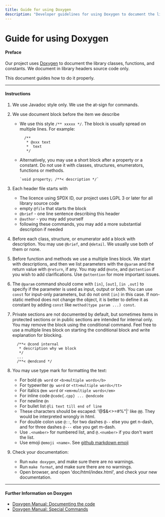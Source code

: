 ```yaml
---
title: Guide for using Doxygen
description: "Developer guidelines for using Doxygen to document the libptpmgmt library."
---
```


# Guide for using Doxygen

#### Preface

Our project uses [Doxygen](https://www.doxygen.nl/) to document the library classes, functions, and constants. We document in library headers source code only.

This document guides how to do it properly.

***

#### Instructions

 1. We use Javadoc style only. We use the at-sign for commands.
 1. We use document block before the item we describe
    * We use this style `/** xxxxx */`. The block is usually spread on multiple lines. For example:

            /**  
             * @xxx text  
             *  text  
             */  

    * Alternatively, you may use a short block after a property or a constant. Do not use it with classes, structures, enumerators, functions or methods.

          `void property; /**< description */`

 1. Each header file starts with
    * The licence using SPDX ID, our project uses LGPL 3 or later for all library source code
    *  empty `@file` that starts the block
    *  `@brief` - one line sentence describing this header
    *  `@author` - you may add yourself
    *  following these commands, you may add a more substantial description if needed
 1. Before each class, structure, or enumerator add a block with description. You may use `@brief`, and `@detail`. We usually use both of them or none.
 1. Before function and methods we use a multiple lines block. We start with descriptions, and then we list parameters with the `@param` and the return value with `@return`, if any. You may add `@note`, and `@attention` if you wish to add clarifications. Use `@attention` for more important issues.
 1. The `@param` command should come with `[in]`, `[out]`, `[in ,out]` to specify if the parameter is used as input, output or both. You can use `const` for input-only parameters, but do not omit `[in]` in this case. If non-static method does not change the object, it is better to define it as constant by adding `const` like `method(type param ...) const`.
 1. Private sections are not documented by default, but sometimes items in protected sections or in public sections are intended for internal only. You may remove the block using the conditional command. Feel free to use a multiple lines block on starting the conditional block and write explanation for blocking.

          /**< @cond internal
           * description why we block
           */
          ...
          /**< @endcond */

 1. You may use type mark for formatting the text:
    * For bold `@b word` or `<b>multiple words</b>`
    * For typewriter `@p word` or `<tt>multiple words</tt>`
    * For italics `@em word` or `<em>multiple words</em>`
    * For inline code `@code{.cpp} ... @endcode`
    * For newline `@n`
    * For bullet list `@li text till end of line`
    * These characters should be escaped: '@$\&<>=#%"|' like `@@`. They would be interpreted wrongly in html.
    * For double colon use `@::`, for two dashes `@--` else you get n-dash, and for three dashes `@---` else you get m-dash.
    * Use `.<number>` for numbered list, and `@.<number>` if you don't want the list.
    * Use emoji `@emoji <name>`. See [github markdown emoji](https://gist.github.com/rxaviers/7360908)
 1. Check your documentation:
    * Run `make doxygen`, and make sure there are no warnings.
    * Run `make format`, and make sure there are no warnings.
    * Open browser, and open 'doc/html/index.html', and check your new documentation.

*** 

#### Further Information on Doxygen
  * [Doxygen Manual: Documenting the code](https://www.doxygen.nl/manual/docblocks.html)
  * [Doxygen Manual: Special Commands](https://www.doxygen.nl/manual/commands.html)

